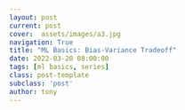 ```yaml
---
layout: post
current: post
cover:  assets/images/a3.jpg
navigation: True
title: "ML Basics: Bias-Variance Tradeoff"
date: 2022-03-20 08:00:00
tags: [ml basics, series]
class: post-template
subclass: 'post'
author: tony
---
```


